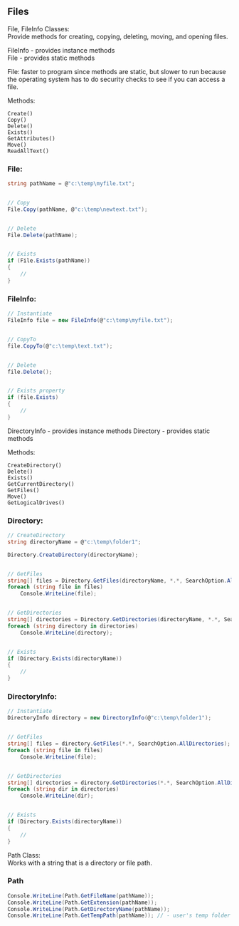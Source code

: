 ## Files

File, FileInfo Classes:  
Provide methods for creating, copying, deleting, moving, and opening files.

FileInfo - provides instance methods  
File - provides static methods

File:
faster to program since methods are static, but slower to run because the operating system has to do security checks to see if you can access a file.

Methods:
```
Create()
Copy()
Delete()
Exists()
GetAttributes()
Move()
ReadAllText()
```

### File:
```c#
string pathName = @"c:\temp\myfile.txt";


// Copy
File.Copy(pathName, @"c:\temp\newtext.txt");


// Delete
File.Delete(pathName);


// Exists
if (File.Exists(pathName))
{
    //
}
```



### FileInfo:
```c#
// Instantiate
FileInfo file = new FileInfo(@"c:\temp\myfile.txt");


// CopyTo
file.CopyTo(@"c:\temp\text.txt");


// Delete
file.Delete();


// Exists property
if (file.Exists)
{
    //
}
```


DirectoryInfo - provides instance methods
Directory - provides static methods

Methods:
```
CreateDirectory()
Delete()
Exists()
GetCurrentDirectory()
GetFiles()
Move()
GetLogicalDrives()
```


### Directory:
```c#
// CreateDirectory
string directoryName = @"c:\temp\folder1";

Directory.CreateDirectory(directoryName);


// GetFiles
string[] files = Directory.GetFiles(directoryName, *.*, SearchOption.AllDirectories); //*.jpg, *.txt, etc
foreach (string file in files)
    Console.WriteLine(file);


// GetDirectories
string[] directories = Directory.GetDirectories(directoryName, *.*, SearchOption.AllDirectories);
foreach (string directory in directories)
    Console.WriteLine(directory);


// Exists
if (Directory.Exists(directoryName))
{
    //
}
```

### DirectoryInfo:
```c#
// Instantiate
DirectoryInfo directory = new DirectoryInfo(@"c:\temp\folder1");


// GetFiles
string[] files = directory.GetFiles(*.*, SearchOption.AllDirectories); //*.jpg, *.txt, etc
foreach (string file in files)
    Console.WriteLine(file);


// GetDirectories
string[] directories = directory.GetDirectories(*.*, SearchOption.AllDirectories);
foreach (string dir in directories)
    Console.WriteLine(dir);


// Exists
if (Directory.Exists(directoryName))
{
    //
}
```




Path Class:  
Works with a string that is a directory or file path.

### Path
```c#
Console.WriteLine(Path.GetFileName(pathName));
Console.WriteLine(Path.GetExtension(pathName));
Console.WriteLine(Path.GetDirectoryName(pathName));
Console.WriteLine(Path.GetTempPath(pathName)); // - user's temp folder
```

